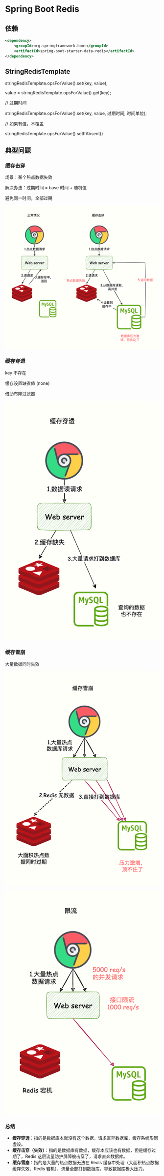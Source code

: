 # Spring Boot Redis

## 依赖

```xml
<dependency>
    <groupId>org.springframework.boot</groupId>
    <artifactId>spring-boot-starter-data-redis</artifactId>
</dependency>
```

## StringRedisTemplate

stringRedisTemplate.opsForValue().set(key, value);

value = stringRedisTemplate.opsForValue().get(key);

// 过期时间

stringRedisTemplate.opsForValue().set(key, value, 过期时间, 时间单位);

// 如果有值，不覆盖

stringRedisTemplate.opsForValue().setIfAbsent()

## 典型问题

### 缓存击穿

场景：某个热点数据失效

解决办法：过期时间 = base 时间 + 随机值

避免同一时间，全部过期

![缓存击穿](images/缓存击穿2.png)

### 缓存穿透

key 不存在

缓存设置缺省值 (none)

借助布隆过滤器

![缓存穿透](images/缓存穿透.png)

### 缓存雪崩

大量数据同时失效

![缓存雪崩-同时失效](images/缓存雪崩-同时失效.png)

![缓存雪崩-限流](images/缓存雪崩-限流.png)


### 总结

- **缓存穿透**：指的是数据库本就没有这个数据，请求直奔数据库，缓存系统形同虚设。
- **缓存击穿（失效）**：指的是数据库有数据，缓存本应该也有数据，但是缓存过期了，Redis 这层流量防护屏障被击穿了，请求直奔数据库。
- **缓存雪崩**：指的是大量的热点数据无法在 Redis 缓存中处理（大面积热点数据缓存失效、Redis 宕机），流量全部打到数据库，导致数据库极大压力。
